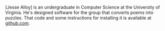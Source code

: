 [Jesse Alloy] is an undergraduate in Computer Science at the University of Virginia. He's designed software for the group that converts poems into puzzles. That code and some instructions for installing it is available at [github.com](https://github.com/jsa3qy/PoemPuzzles).